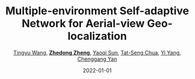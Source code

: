 ---
title: "Multiple-environment Self-adaptive Network for Aerial-view Geo-localization"
collection: publications
permalink: /publication/Multiple2022
date: 2022-01-01
doi: 
keywords: 
venue: 'arXiv:2204.08381'
author: '<a href="https://zdzheng.xyz/authors/Tingyu-Wang" class="author">Tingyu Wang</a>, <strong><a href="https://zdzheng.xyz/authors/Zhedong-Zheng" class="author">Zhedong Zheng</a></strong>, <a href="https://zdzheng.xyz/authors/Yaoqi-Sun" class="author">Yaoqi Sun</a>, <a href="https://zdzheng.xyz/authors/Tat-Seng-Chua" class="author">Tat-Seng Chua</a>, <a href="https://zdzheng.xyz/authors/Yi-Yang" class="author">Yi Yang</a>, <a href="https://zdzheng.xyz/authors/Chenggang-Yan" class="author">Chenggang Yan</a>'
sqlauthor: 'Tingyu-Wang, Zhedong-Zheng, Yaoqi-Sun, Tat-Seng-Chua, Yi-Yang, Chenggang-Yan, '
citation: ' Tingyu Wang,  Zhedong Zheng,  Yaoqi Sun,  Tat-Seng Chua,  Yi Yang,  Chenggang Yan, &quot;Multiple-environment Self-adaptive Network for Aerial-view Geo-localization.&quot; arXiv:2204.08381, 2022.'
pub_year: '2022'
bib: >
    @inproceedings{wang2022multiple,<br>author = "Wang, Tingyu and Zheng, Zhedong and Sun, Yaoqi and Chua, Tat-Seng and Yang, Yi and Yan, Chenggang",<br>title = "Multiple-environment Self-adaptive Network for Aerial-view Geo-localization",<br>booktitle = "arXiv:2204.08381",<br>year = "2022"
    }

---